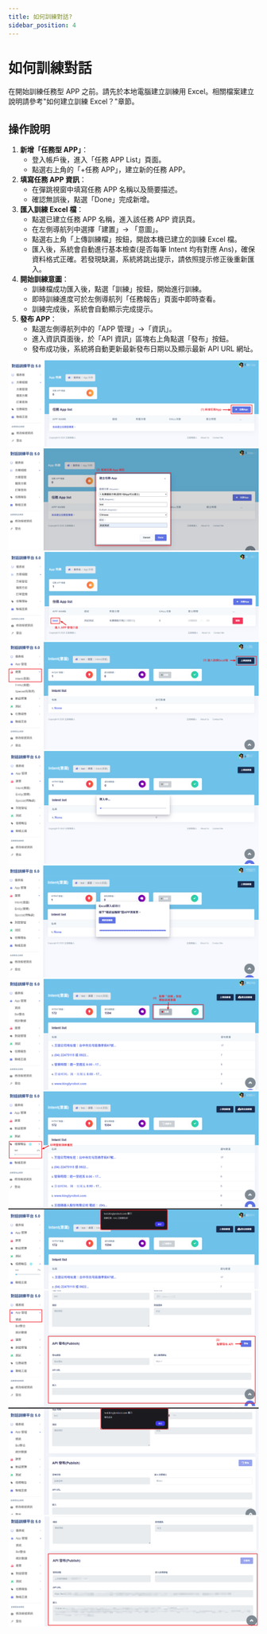 ```yaml
---
title: 如何訓練對話?
sidebar_position: 4
---
```


# 如何訓練對話

在開始訓練任務型 APP 之前。請先於本地電腦建立訓練用 Excel。相關檔案建立說明請參考"如何建立訓練 Excel？"章節。

## 操作說明

1. **新增「任務型 APP」**：
   - 登入帳戶後，進入「任務 APP List」頁面。
   - 點選右上角的「+任務 APP」，建立新的任務 APP。
2. **填寫任務 APP 資訊**：
   - 在彈跳視窗中填寫任務 APP 名稱以及簡要描述。
   - 確認無誤後，點選「Done」完成新增。
3. **匯入訓練 Excel 檔**：
   - 點選已建立任務 APP 名稱，進入該任務 APP 資訊頁。
   - 在左側導航列中選擇「建置」→ 「意圖」。
   - 點選右上角「上傳訓練檔」按鈕，開啟本機已建立的訓練 Excel 檔。
   - 匯入後，系統會自動進行基本檢查(是否每筆 Intent 均有對應 Ans)，確保資料格式正確。若發現缺漏，系統將跳出提示，請依照提示修正後重新匯入。
4. **開始訓練意圖**：
   - 訓練檔成功匯入後，點選「訓練」按鈕，開始進行訓練。
   - 即時訓練進度可於左側導航列「任務報告」頁面中即時查看。
   - 訓練完成後，系統會自動顯示完成提示。
5. **發布 APP**：
   - 點選左側導航列中的「APP 管理」→「資訊」。
   - 進入資訊頁面後，於「API 資訊」區塊右上角點選「發布」按鈕。
   - 發布成功後，系統將自動更新最新發布日期以及顯示最新 API URL 網址。

![新增任務app](./img/creating-dialogue-01.png)
![填寫任務app資訊](./img/creating-dialogue-02.png)
![進入app管理介面](./img/creating-dialogue-03.png)
![上傳訓練檔](./img/creating-dialogue-04.png)
![訓練檔匯入中](./img/creating-dialogue-05.png)
![訓練檔匯入成功](./img/creating-dialogue-06.png)
![開始訓練](./img/creating-dialogue-07.png)
![即時任務報告回應](./img/creating-dialogue-08.png)
![訓練成功](./img/creating-dialogue-09.png)
![API 發布](./img/creating-dialogue-10.png)
![API 發布成功](./img/creating-dialogue-11.png)
![API 資訊](./img/creating-dialogue-12.png)
